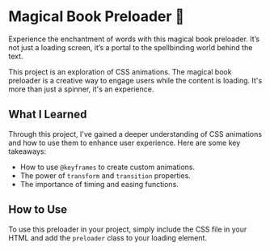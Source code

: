 # Magical Book Preloader 📖

Experience the enchantment of words with this magical book preloader. It’s not just a loading screen, it’s a portal to the spellbinding world behind the text.

This project is an exploration of CSS animations. The magical book preloader is a creative way to engage users while the content is loading. It's more than just a spinner, it's an experience.

## What I Learned

Through this project, I've gained a deeper understanding of CSS animations and how to use them to enhance user experience. Here are some key takeaways:

- How to use `@keyframes` to create custom animations.
- The power of `transform` and `transition` properties.
- The importance of timing and easing functions.

## How to Use

To use this preloader in your project, simply include the CSS file in your HTML and add the `preloader` class to your loading element.
